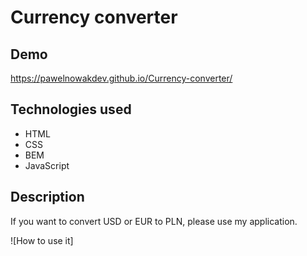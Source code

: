 # Currency converter

## Demo

https://pawelnowakdev.github.io/Currency-converter/

## Technologies used

- HTML
- CSS
- BEM
- JavaScript

## Description

If you want to convert USD or EUR to PLN, please use my application.

![How to use it]
